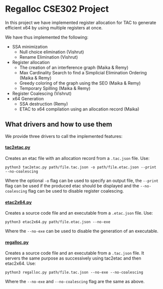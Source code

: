# Regalloc CSE302 Project

In this project we have implemented register allocation for TAC to generate efficient x64 by using multiple registers at once.

We have thus implemented the following:
- SSA minimization
    - Null choice elimination (Vishrut)
    - Rename Elimination (Vishrut)
- Register allocation
    - The creation of an interference graph (Maika & Remy)
    - Max Cardinality Search to find a Simplicial Elimination Ordering (Maika & Remy)
    - Greedy coloring of the graph using the SEO (Maika & Remy)
    - Temporary Spilling (Maika & Remy)
- Register Coalescing (Vishrut)
- x64 Generation
    - SSA destruction (Remy)
    - ETAC to x64 compilation using an allocation record (Maika)

## What drivers and how to use them

We provide three drivers to call the implemented features:

#### [tac2etac.py](https://github.com/maikaedberg/regalloc/blob/main/tac2etac.py)
Creates an etac file with an allocation record from a ```.tac.json``` file.
Use:
```
python3 tac2etac.py path/file.tac.json -o path/file.etac.json --print --no-coalescing
```
Where the optional ```-o``` flag can be used to specify an output file, the ```--print``` flag can be used if the produced etac should be displayed and the ```--no-coalescing``` flag can be used to disable register coalescing.

#### [etac2x64.py](https://github.com/maikaedberg/regalloc/blob/main/etac2x64.py)
Creates a source code file and an executable from a ```.etac.json``` file.
Use:
```
python3 etac2x64.py path/file.etac.json --no-exe
```
Where the ```--no-exe``` can be used to disable the generation of an executable.

#### [regalloc.py](https://github.com/maikaedberg/regalloc/blob/main/regalloc.py)
Creates a source code file and an executable from a ```.tac.json``` file. It servers the same purpose as successively using tac2etac and then etac2x64.
Use:
```
python3 regalloc.py path/file.tac.json --no-exe --no-coalescing
```
Where the ```--no-exe``` and ```--no-coalescing``` flag are the same as above.